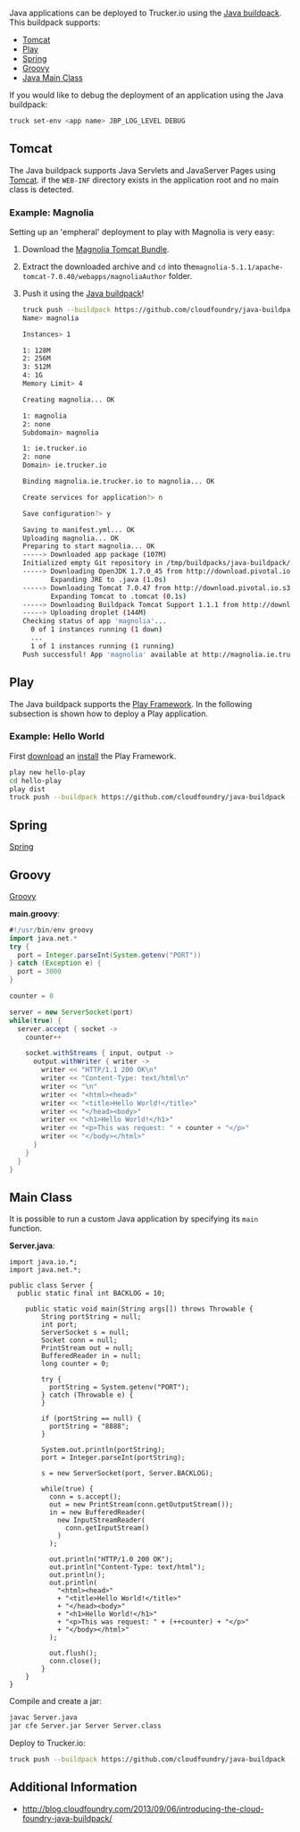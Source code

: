 Java applications can be deployed to Trucker.io using the [Java buildpack](https://github.com/cloudfoundry/java-buildpack). This buildpack supports:

  * [Tomcat](#tomcat)
  * [Play](#play)
  * [Spring](#spring)
  * [Groovy](#groovy)
  * [Java Main Class](#main-class)
  
If you would like to debug the deployment of an application using the Java buildpack:

```bash
truck set-env <app name> JBP_LOG_LEVEL DEBUG
```

## Tomcat

The Java buildpack supports Java Servlets and JavaServer Pages using [Tomcat](http://tomcat.apache.org/). if the `WEB-INF` directory exists in the application root and no main class is detected.

### Example: Magnolia

Setting up an 'empheral' deployment to play with Magnolia is very easy:

  1. Download the [Magnolia Tomcat Bundle](http://sourceforge.net/projects/magnolia/files/magnolia/Magnolia%20CE%205.1.1/magnolia-tomcat-bundle-5.1.1-tomcat-bundle.zip/download).
  2. Extract the downloaded archive and `cd` into the`magnolia-5.1.1/apache-tomcat-7.0.40/webapps/magnoliaAuthor` folder.
  3. Push it using the [Java buildpack](https://github.com/cloudfoundry/java-buildpack)!
     
     ```bash
     truck push --buildpack https://github.com/cloudfoundry/java-buildpack
     Name> magnolia
     
     Instances> 1
     
     1: 128M
     2: 256M
     3: 512M
     4: 1G
     Memory Limit> 4
     
     Creating magnolia... OK
     
     1: magnolia
     2: none
     Subdomain> magnolia
     
     1: ie.trucker.io
     2: none
     Domain> ie.trucker.io
     
     Binding magnolia.ie.trucker.io to magnolia... OK
     
     Create services for application?> n
     
     Save configuration?> y
     
     Saving to manifest.yml... OK
     Uploading magnolia... OK
     Preparing to start magnolia... OK
     -----> Downloaded app package (107M)
     Initialized empty Git repository in /tmp/buildpacks/java-buildpack/.git/
     -----> Downloading OpenJDK 1.7.0_45 from http://download.pivotal.io.s3.amazonaws.com/openjdk/lucid/x86_64/openjdk-1.7.0_45.tar.gz (7.0s)
            Expanding JRE to .java (1.0s)
     -----> Downloading Tomcat 7.0.47 from http://download.pivotal.io.s3.amazonaws.com/tomcat/tomcat-7.0.47.tar.gz (3.5s)
            Expanding Tomcat to .tomcat (0.1s)
     -----> Downloading Buildpack Tomcat Support 1.1.1 from http://download.pivotal.io.s3.amazonaws.com/tomcat-buildpack-support/tomcat-buildpack-support-1.1.1.jar (0.0s)
     -----> Uploading droplet (144M)
     Checking status of app 'magnolia'...
       0 of 1 instances running (1 down)
       ...
       1 of 1 instances running (1 running)
     Push successful! App 'magnolia' available at http://magnolia.ie.trucker.io
     ```

## Play

The Java buildpack supports the [Play Framework](http://www.playframework.com/). In the following subsection is shown how to deploy a Play application.

### Example: Hello World

First [download](http://downloads.typesafe.com/play/2.2.1/play-2.2.1.zip) an [install](http://www.playframework.com/documentation/latest/Installing) the Play Framework.

```bash
play new hello-play
cd hello-play
play dist
truck push --buildpack https://github.com/cloudfoundry/java-buildpack --path target/universal/hello-play-1.0-SNAPSHOT.zip
```

## Spring

[Spring](http://spring.io/)

## Groovy

[Groovy](http://groovy.codehaus.org/)

**main.groovy**:

```groovy
#!/usr/bin/env groovy
import java.net.*
try {
  port = Integer.parseInt(System.getenv("PORT"))
} catch (Exception e) {
  port = 3000
}

counter = 0

server = new ServerSocket(port)
while(true) {
  server.accept { socket ->
    counter++

    socket.withStreams { input, output ->
      output.withWriter { writer ->
        writer << "HTTP/1.1 200 OK\n"
        writer << "Content-Type: text/html\n"
        writer << "\n"
        writer << "<html><head>"
        writer << "<title>Hello World!</title>"
        writer << "</head><body>"
        writer << "<h1>Hello World!</h1>"
        writer << "<p>This was request: " + counter + "</p>"
        writer << "</body></html>"
      }
    }
  }
}
```

## Main Class

It is possible to run a custom Java application by specifying its `main` function. 

**Server.java**:

```
import java.io.*;
import java.net.*;

public class Server {
  public static final int BACKLOG = 10;

    public static void main(String args[]) throws Throwable {
        String portString = null;
        int port;
        ServerSocket s = null;
        Socket conn = null;
        PrintStream out = null;
        BufferedReader in = null;
        long counter = 0;

        try {
          portString = System.getenv("PORT");
        } catch (Throwable e) {  
        }

        if (portString == null) {
          portString = "8888";
        }

        System.out.println(portString);
        port = Integer.parseInt(portString);
       
        s = new ServerSocket(port, Server.BACKLOG);
          
        while(true) {
          conn = s.accept();
          out = new PrintStream(conn.getOutputStream());
          in = new BufferedReader(
            new InputStreamReader(
              conn.getInputStream()
            )
          );
            
          out.println("HTTP/1.0 200 OK");
          out.println("Content-Type: text/html");
          out.println();
          out.println(
            "<html><head>"
            + "<title>Hello World!</title>"
            + "</head><body>"
            + "<h1>Hello World!</h1>"
            + "<p>This was request: " + (++counter) + "</p>"
            + "</body></html>"
          );
          
          out.flush();
          conn.close();
        }
    }
}
```

Compile and create a jar:

```bash
javac Server.java
jar cfe Server.jar Server Server.class
```

Deploy to Trucker.io:

```bash
truck push --buildpack https://github.com/cloudfoundry/java-buildpack --path Server.jar
```

## Additional Information

  * http://blog.cloudfoundry.com/2013/09/06/introducing-the-cloud-foundry-java-buildpack/